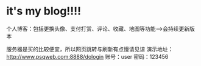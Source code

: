 # it's my blog!!!!
个人博客：包括更换头像、支付打赏、评论、收藏、地图等功能-->会持续更新版本

服务器是买的比较便宜，所以网页跳转与刷新有点慢请见谅
演示地址：http://www.psqweb.com:8888/dologin   账号：user 密码：123456
  
